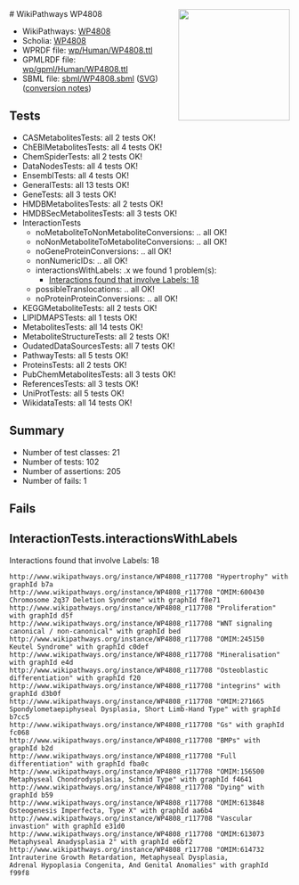 <img style="float: right; width: 200px" src="../logo.png" />
# WikiPathways WP4808

* WikiPathways: [WP4808](https://identifiers.org/wikipathways:WP4808)
* Scholia: [WP4808](https://scholia.toolforge.org/wikipathways/WP4808)
* WPRDF file: [wp/Human/WP4808.ttl](../wp/Human/WP4808.ttl)
* GPMLRDF file: [wp/gpml/Human/WP4808.ttl](../wp/gpml/Human/WP4808.ttl)
* SBML file: [sbml/WP4808.sbml](../sbml/WP4808.sbml) ([SVG](../sbml/WP4808.svg)) ([conversion notes](../sbml/WP4808.txt))

## Tests
* CASMetabolitesTests: all 2 tests OK!
* ChEBIMetabolitesTests: all 4 tests OK!
* ChemSpiderTests: all 2 tests OK!
* DataNodesTests: all 4 tests OK!
* EnsemblTests: all 4 tests OK!
* GeneralTests: all 13 tests OK!
* GeneTests: all 3 tests OK!
* HMDBMetabolitesTests: all 2 tests OK!
* HMDBSecMetabolitesTests: all 3 tests OK!
* InteractionTests
    * noMetaboliteToNonMetaboliteConversions: .. all OK!
    * noNonMetaboliteToMetaboliteConversions: .. all OK!
    * noGeneProteinConversions: .. all OK!
    * nonNumericIDs: .. all OK!
    * interactionsWithLabels: .x we found 1 problem(s):
        * [Interactions found that involve Labels: 18](#fe97a8c0)
    * possibleTranslocations: .. all OK!
    * noProteinProteinConversions: .. all OK!
* KEGGMetaboliteTests: all 2 tests OK!
* LIPIDMAPSTests: all 1 tests OK!
* MetabolitesTests: all 14 tests OK!
* MetaboliteStructureTests: all 2 tests OK!
* OudatedDataSourcesTests: all 7 tests OK!
* PathwayTests: all 5 tests OK!
* ProteinsTests: all 2 tests OK!
* PubChemMetabolitesTests: all 3 tests OK!
* ReferencesTests: all 3 tests OK!
* UniProtTests: all 5 tests OK!
* WikidataTests: all 14 tests OK!


## Summary

* Number of test classes: 21
* Number of tests: 102
* Number of assertions: 205
* Number of fails: 1

## Fails

<a name="fe97a8c0" />

## InteractionTests.interactionsWithLabels

Interactions found that involve Labels: 18
```
http://www.wikipathways.org/instance/WP4808_r117708 "Hypertrophy" with graphId b7a
http://www.wikipathways.org/instance/WP4808_r117708 "OMIM:600430
Chromosome 2q37 Deletion Syndrome" with graphId f8e71
http://www.wikipathways.org/instance/WP4808_r117708 "Proliferation" with graphId d5f
http://www.wikipathways.org/instance/WP4808_r117708 "WNT signaling
canonical / non-canonical" with graphId bed
http://www.wikipathways.org/instance/WP4808_r117708 "OMIM:245150
Keutel Syndrome" with graphId c0def
http://www.wikipathways.org/instance/WP4808_r117708 "Mineralisation" with graphId e4d
http://www.wikipathways.org/instance/WP4808_r117708 "Osteoblastic
differentiation" with graphId f20
http://www.wikipathways.org/instance/WP4808_r117708 "integrins" with graphId d3b0f
http://www.wikipathways.org/instance/WP4808_r117708 "OMIM:271665
Spondylometaepiphyseal Dysplasia, Short Limb-Hand Type" with graphId b7cc5
http://www.wikipathways.org/instance/WP4808_r117708 "Gs" with graphId fc068
http://www.wikipathways.org/instance/WP4808_r117708 "BMPs" with graphId b2d
http://www.wikipathways.org/instance/WP4808_r117708 "Full differentiation" with graphId fba0c
http://www.wikipathways.org/instance/WP4808_r117708 "OMIM:156500
Metaphyseal Chondrodysplasia, Schmid Type" with graphId f4641
http://www.wikipathways.org/instance/WP4808_r117708 "Dying" with graphId b59
http://www.wikipathways.org/instance/WP4808_r117708 "OMIM:613848
Osteogenesis Imperfecta, Type X" with graphId aa6b4
http://www.wikipathways.org/instance/WP4808_r117708 "Vascular invastion" with graphId e31d0
http://www.wikipathways.org/instance/WP4808_r117708 "OMIM:613073
Metaphyseal Anadysplasia 2" with graphId e6bf2
http://www.wikipathways.org/instance/WP4808_r117708 "OMIM:614732
Intrauterine Growth Retardation, Metaphyseal Dysplasia, 
Adrenal Hypoplasia Congenita, And Genital Anomalies" with graphId f99f8
```

